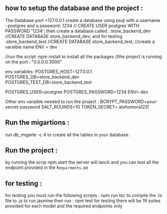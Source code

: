 ## how to setup the database and the project :
The Database port =127.0.0.1
create a database using psql with a username : postgres
and a password: 1234 
// CREATE USER postgres WITH PASSWORD '1234';
then create a database called : store_backend_dev 
//CREATE DATABASE store_backend_dev;
and for testing :store_backend_test
//CREATE DATABASE store_backend_test;
//create a varaible name  ENV = dev 

//run the script :npm install 
to install all the packages 
//the project is running on the port : "0.0.0.0:3000"

env variables:
POSTGRES_HOST=127.0.0.1
POSTGRES_DB=store_backend_dev
POSTGRES_TEST_DB=store_backend_test

POSTGRES_USER=postgres
POSTGRES_PASSWORD=1234
ENV= dev

Other env varaible needed to run the project :
BCRYPT_PASSWORD=your-secret-password
SALT_ROUNDS=10
TOKEN_SECRET= alohomora123!
## Run the migartions :
run db_migarte -c 4 to create all the tables in your database .

## Run the project :
by running the scrip npm start the server will lanch and you can test all the endpoint provided in the `Requirments.md` 

## for testing :
for testing you must run the following scripts : npm run tsc 
to compile the .ts file to .js to run jasmine 
then run : npm test 
for testing there will be 19 suites provided for each model and the required endpoints only 


